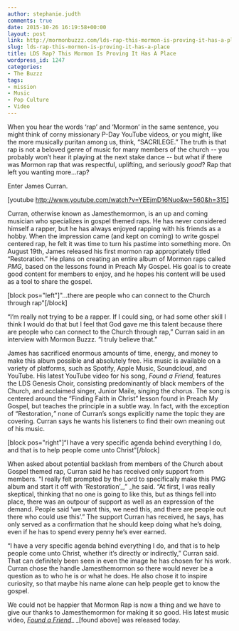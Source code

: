 ```yaml
---
author: stephanie.judth
comments: true
date: 2015-10-26 16:19:58+00:00
layout: post
link: http://mormonbuzzz.com/lds-rap-this-mormon-is-proving-it-has-a-place/
slug: lds-rap-this-mormon-is-proving-it-has-a-place
title: LDS Rap? This Mormon Is Proving It Has A Place
wordpress_id: 1247
categories:
- The Buzzz
tags:
- mission
- Music
- Pop Culture
- Video
---
```


When you hear the words ‘rap’ and ‘Mormon’ in the same sentence, you might think of corny missionary P-Day YouTube videos, or you might, like the more musically puritan among us, think, “SACRILEGE.” The truth is that rap is not a beloved genre of music for many members of the church -- you probably won’t hear it playing at the next stake dance -- but what if there was Mormon rap that was respectful, uplifting, and seriously _good_? Rap that left you wanting more...rap? 

Enter James Curran.

[youtube http://www.youtube.com/watch?v=YEEjmD16Nuo&w=560&h=315]



Curran, otherwise known as Jamesthemormon, is an up and coming musician who specializes in gospel themed raps. He has never considered himself a rapper, but he has always enjoyed rapping with his friends as a hobby. When the impression came (and kept on coming) to write gospel centered rap, he felt it was time to turn his pastime into something more. On August 19th, James released his first mormon rap appropriately titled “Restoration.” He plans on creating an entire album of Mormon raps called _PMG,_ based on the lessons found in Preach My Gospel. His goal is to create good content for members to enjoy, and he hopes his content will be used as a tool to share the gospel.   


[block pos="left"]"...there are people who can connect to the Church through rap"[/block]


“I’m really not trying to be a rapper. If I could sing, or had some other skill I think I would do that but I feel that God gave me this talent because there are people who can connect to the Church through rap,” Curran said in an interview with Mormon Buzzz. “I truly believe that.”

James has sacrificed enormous amounts of time, energy, and money to make this album possible and absolutely free. His music is available on a variety of platforms, such as Spotify, Apple Music, Soundcloud, and YouTube. His latest YouTube video for his song, _Found a Friend_, features the LDS Genesis Choir, consisting predominantly of black members of the Church, and acclaimed singer, Junior Maile, singing the chorus. The song is centered around the “Finding Faith in Christ” lesson found in Preach My Gospel, but teaches the principle in a subtle way. In fact, with the exception of “Restoration,_”_ none of Curran’s songs explicitly name the topic they are covering. Curran says he wants his listeners to find their own meaning out of his music.   

[block pos="right"]“I have a very specific agenda behind everything I do, and that is to help people come unto Christ"[/block]

When asked about potential backlash from members of the Church about Gospel themed rap, Curran said he has received only support from members. “I really felt prompted by the Lord to specifically make this PMG album and start it off with ‘Restoration’_,” _he said. “At first, I was really skeptical, thinking that no one is going to like this, but as things fell into place, there was an outpour of support as well as an expression of the demand. People said ‘we want this, we need this, and there are people out there who could use this’.” The support Curran has received, he says, has only served as a confirmation that he should keep doing what he’s doing, even if he has to spend every penny he’s ever earned.

“I have a very specific agenda behind everything I do, and that is to help people come unto Christ, whether it’s directly or indirectly,” Curran said. That can definitely been seen in even the image he has chosen for his work. Curran chose the handle Jamesthemormon so there would never be a question as to who he is or what he does. He also chose it to inspire curiosity, so that maybe his name alone can help people get to know the gospel. 

We could not be happier that Mormon Rap is now a thing and we have to give our thanks to Jamesthemormon for making it so good. His latest music video, [_Found a Friend_](https://www.youtube.com/watch?v=YEEjmD16Nuo)_ _[found above] was released today.
